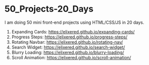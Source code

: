 # 50_Projects-20_Days
I am doing 50 mini front-end projects using HTML/CSS/JS in 20 days.
1) Expanding Cards: https://elixered.github.io/expanding-cards/
2) Progress Steps: https://elixered.github.io/progress-steps/
3) Rotating Navbar: https://elixered.github.io/rotating-nav/
4) Search Widget: https://elixered.github.io/search-widget/
5) Blurry Loading: https://elixered.github.io/blurry-loading/
6) Scroll Animation: https://elixered.github.io/scroll-animation/
